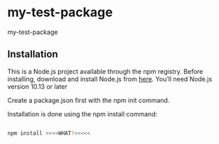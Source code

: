 # my-test-package
my-test-package


## Installation
This is a Node.js project available through the npm registry.
Before installing, download and install Node.js from [here](https://nodejs.org/en/). 
You’ll need Node.js version 10.13 or later


Create a package.json first with the npm init command.

Installation is done using the npm install command:

```bash

npm install >>>>WHAT?<<<<<

```

